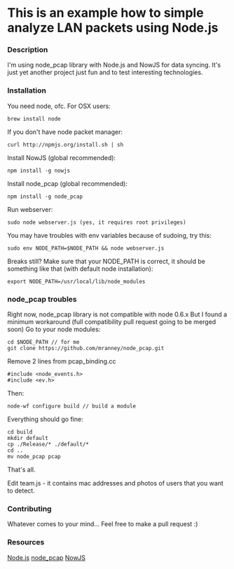 This is an example how to simple analyze LAN packets using Node.js
===

### Description

I'm using node_pcap library with Node.js and NowJS for data syncing.
It's just yet another project just fun and to test interesting technologies.

### Installation
You need node, ofc. 
For OSX users:

	brew install node

If you don't have node packet manager:

	curl http://npmjs.org/install.sh | sh

Install NowJS (global recommended):

	npm install -g nowjs
Install node_pcap (global recommended):

	npm install -g node_pcap

Run webserver:

    sudo node webserver.js (yes, it requires root privileges)

You may have troubles with env variables because of sudoing, try this:

	sudo env NODE_PATH=$NODE_PATH && node webserver.js

Breaks still? Make sure that your NODE_PATH is correct, it should be something like that (with default node installation):

	export NODE_PATH=/usr/local/lib/node_modules

### node_pcap troubles

Right now, node_pcap library is not compatible with node 0.6.x
But I found a minimum workaround (full compatibility pull request going to be merged soon)
Go to your node modules:

	cd $NODE_PATH // for me
	git clone https://github.com/mranney/node_pcap.git

Remove 2 lines from pcap_binding.cc

	#include <node_events.h>
	#include <ev.h>

Then:

	node-wf configure build // build a module

Everything should go fine:

	cd build
	mkdir default
	cp ./Release/* ./default/*
	cd ..
	mv node_pcap pcap

That's all.

Edit team.js - it contains mac addresses and photos of users that you want to detect.

### Contributing

Whatever comes to your mind... Feel free to make a pull request :)

### Resources
[Node.js](http://nodejs.org/)
[node_pcap](https://github.com/mranney/node_pcap)
[NowJS](http://nowjs.com/)

